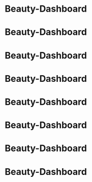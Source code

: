 # Beauty-Dashboard
# Beauty-Dashboard
# Beauty-Dashboard
# Beauty-Dashboard
# Beauty-Dashboard
# Beauty-Dashboard
# Beauty-Dashboard
# Beauty-Dashboard
